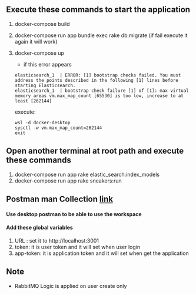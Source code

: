 ## Execute these commands to start the application

1. docker-compose build
2. docker-compose run app bundle exec rake db:migrate (if fail execute it again it will work)
3. docker-compose up

   - if this error appears

   ```
   elasticsearch_1  | ERROR: [1] bootstrap checks failed. You must address the points described in the following [1] lines before starting Elasticsearch.
   elasticsearch_1  | bootstrap check failure [1] of [1]: max virtual memory areas vm.max_map_count [65530] is too low, increase to at least [262144]
   ```

   execute:

   ```
   wsl -d docker-desktop
   sysctl -w vm.max_map_count=262144
   exit
   ```

## Open another terminal at root path and execute these commands

1. docker-compose run app rake elastic_search:index_models
2. docker-compose run app rake sneakers:run

## Postman man Collection [link](https://www.postman.com/Bekheit/workspace/instatask)

#### Use desktop postman to be able to use the workspace

#### Add these global variables

1. URL : set it to http://localhost:3001
2. token: it is user token and it will set when user login
3. app-token: it is application token and it will set when get the application

## Note

- RabbitMQ Logic is applied on user create only
